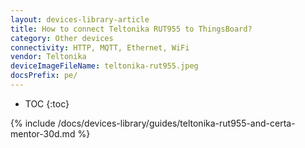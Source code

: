 ```yaml
---
layout: devices-library-article
title: How to connect Teltonika RUT955 to ThingsBoard?
category: Other devices
connectivity: HTTP, MQTT, Ethernet, WiFi
vendor: Teltonika
deviceImageFileName: teltonika-rut955.jpeg
docsPrefix: pe/
---
```



* TOC
{:toc}

{% include /docs/devices-library/guides/teltonika-rut955-and-certa-mentor-30d.md %}